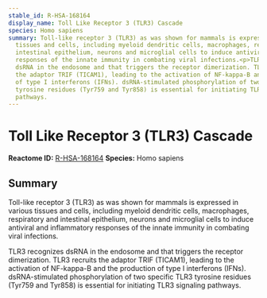 ```yaml
---
stable_id: R-HSA-168164
display_name: Toll Like Receptor 3 (TLR3) Cascade
species: Homo sapiens
summary: Toll-like receptor 3 (TLR3) as was shown for mammals is expressed in various
  tissues and cells, including myeloid dendritic cells, macrophages, respiratory and
  intestinal epithelium, neurons and microglial cells to induce antiviral and inflammatory
  responses of the innate immunity in combating viral infections.<p>TLR3 recognizes
  dsRNA in the endosome and that triggers the receptor dimerization. TLR3 recruits
  the adaptor TRIF (TICAM1), leading to the activation of NF-kappa-B and the production
  of type I interferons (IFNs). dsRNA-stimulated phosphorylation of two specific TLR3
  tyrosine residues (Tyr759 and Tyr858) is essential for initiating TLR3 signaling
  pathways.
---
```


# Toll Like Receptor 3 (TLR3) Cascade
**Reactome ID:** [R-HSA-168164](https://reactome.org/content/detail/R-HSA-168164)
**Species:** Homo sapiens

## Summary

Toll-like receptor 3 (TLR3) as was shown for mammals is expressed in various tissues and cells, including myeloid dendritic cells, macrophages, respiratory and intestinal epithelium, neurons and microglial cells to induce antiviral and inflammatory responses of the innate immunity in combating viral infections.<p>TLR3 recognizes dsRNA in the endosome and that triggers the receptor dimerization. TLR3 recruits the adaptor TRIF (TICAM1), leading to the activation of NF-kappa-B and the production of type I interferons (IFNs). dsRNA-stimulated phosphorylation of two specific TLR3 tyrosine residues (Tyr759 and Tyr858) is essential for initiating TLR3 signaling pathways.
